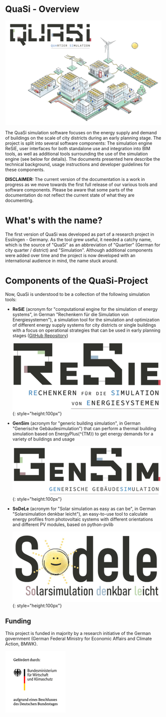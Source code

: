 # QuaSi - Overview
![Logo and visual for the project](img/quasi_combined_w3099.jpg)

The QuaSi simulation software focuses on the energy supply and demand of buildings on the scale of city districts during an early planning stage. The project is split into several software components: The simulation engine ReSiE, user interfaces for both standalone use and integration into BIM tools, as well as additional tools surrounding the use of the simulation engine (see below for details). The documents presented here describe the technical background, usage instructions and developer guidelines for these components.

**DISCLAIMER:** The current version of the documentation is a work in progress as we move towards the first full release of our various tools and software components. Please be aware that some parts of the documentation do not reflect the current state of what they are documenting.

# What's with the name?
The first version of QuaSi was developed as part of a research project in Esslingen - Germany. As the tool grew useful, it needed a catchy name, which is the source of "QuaSi" as an abbreviation of "Quartier" (German for city quarter / district) and "Simulation". Although additional components were added over time and the project is now developed with an international audience in mind, the name stuck around. 

# Components of the QuaSi-Project
Now, QuaSi is understood to be a collection of the following simulation tools:

- **ReSiE** (acronym for "computational engine for the simulation of energy systems", in German "Rechenkern für die Simulation von Energiesystemen"), a simulation tool for the simulation and optimization of different energy supply systems for city districts or single buildings with a focus on operational strategies that can be used in early planning stages ([GitHub Repository](https://github.com/QuaSi-Software/resie))
  
    ![ReSiE Logo](img/230505_Resie.jpg){: style="height:100px"}

- **GenSim** (acronym for "generic building simulation", in German "Generische Gebäudesimulation") that can perform a thermal building simulation based on EnergyPlus\(^{TM}\) to get energy demands for a variety of buildings and usage
  
    ![GenSim Logo](img/230505_GenSim.jpg){: style="height:100px"}

- **SoDeLe** (acronym for "Solar simulation as easy as can be", in German "Solarsimulation denkbar leicht"), an easy-to-use tool to calculate energy profiles from photovoltaic systems with different orientations and different PV modules, based on python-pvlib
  
    ![SoDeLe Logo](img/230505_SoDeLe.jpg){: style="height:100px"}


## Funding
This project is funded in majority by a research initiative of the German government (German Federal Ministry for Economic Affairs and Climate Action, BMWK).

<img src="img/funding_disclaimer.png" alt="Funding disclaimer" style="height: 200px">


